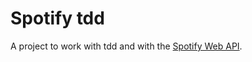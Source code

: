 # Spotify tdd

A project to work with tdd and with the [Spotify Web API](https://developer.spotify.com/web-api/).
